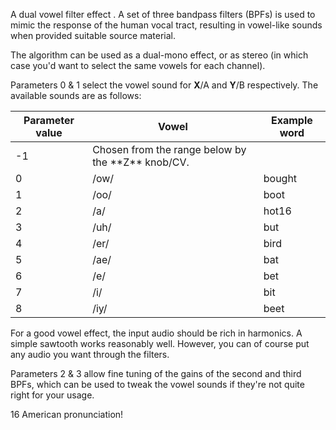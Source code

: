 
A dual vowel filter effect . A set of three bandpass filters (BPFs) is
used to mimic the response of the human vocal tract, resulting in
vowel-like sounds when provided suitable source material.

The algorithm can be used as a dual-mono effect, or as stereo (in
which case you'd want to select the same vowels for each channel).

Parameters 0 & 1 select the vowel sound for **X**/A and **Y**/B respectively.
The available sounds are as follows:

<table>
<thead>
<tr class="header">
<th><strong>Parameter</strong>
<strong>value</strong></th>
<th><strong>Vowel</strong></th>
<th><strong>Example word</strong></th>
</tr>
</thead>
<tbody>
<tr class="odd">
<td>-1</td>
<td>Chosen from the range below by the **Z** knob/CV.</td>
<td></td>
</tr>
<tr class="even">
<td>0</td>
<td>/ow/</td>
<td>bought</td>
</tr>
<tr class="odd">
<td>1</td>
<td>/oo/</td>
<td>boot</td>
</tr>
<tr class="even">
<td>2</td>
<td>/a/</td>
<td>hot16</td>
</tr>
<tr class="odd">
<td>3</td>
<td>/uh/</td>
<td>but</td>
</tr>
<tr class="even">
<td>4</td>
<td>/er/</td>
<td>bird</td>
</tr>
<tr class="odd">
<td>5</td>
<td>/ae/</td>
<td>bat</td>
</tr>
<tr class="even">
<td>6</td>
<td>/e/</td>
<td>bet</td>
</tr>
<tr class="odd">
<td>7</td>
<td>/i/</td>
<td>bit</td>
</tr>
<tr class="even">
<td>8</td>
<td>/iy/</td>
<td>beet</td>
</tr>
</tbody>
</table>

For a good vowel effect, the input audio should be rich in harmonics.
A simple sawtooth works reasonably well. However, you can of course
put any audio you want through the filters.

Parameters 2 & 3 allow fine tuning of the gains of the second and
third BPFs, which can be used to tweak the vowel sounds if they're not
quite right for your usage.

16 American pronunciation!
